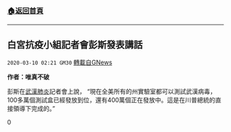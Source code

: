 ###  [:house:返回首頁](https://github.com/ourhimalayas/txt)
---

## 白宮抗疫小組記者會彭斯發表講話
`2020-03-10 02:21 GM30` [轉載自GNews](https://gnews.org/zh-hant/136596/)

**作者：唯真不破**

彭斯在[武漢肺炎](https://mobile.twitter.com/hashtag/%E6%AD%A6%E6%B1%89%E8%82%BA%E7%82%8E?src=hashtag_click)記者會上說， “現在全美所有的州實驗室都可以測試武漢病毒，100多萬個測試盒已經發放到位，還有400萬個正在發放中。這是在川普總統的直接領導下完成的。”



0
